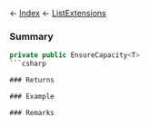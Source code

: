 ← [Index](Api-Index) ← [ListExtensions](System.Collections.Generic.ListExtensions)

### Summary

```csharp
private public EnsureCapacity<T>
```csharp

### Returns

### Example

### Remarks

